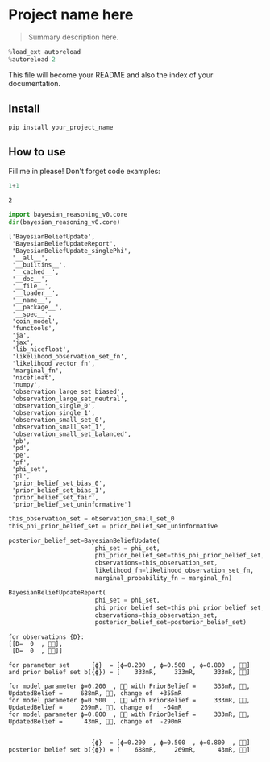 # Project name here
> Summary description here.


```python
%load_ext autoreload
%autoreload 2
```

This file will become your README and also the index of your documentation.

## Install

`pip install your_project_name`

## How to use

Fill me in please! Don't forget code examples:

```python
1+1
```




    2



```python
import bayesian_reasoning_v0.core
dir(bayesian_reasoning_v0.core)
```




    ['BayesianBeliefUpdate',
     'BayesianBeliefUpdateReport',
     'BayesianBeliefUpdate_singlePhi',
     '__all__',
     '__builtins__',
     '__cached__',
     '__doc__',
     '__file__',
     '__loader__',
     '__name__',
     '__package__',
     '__spec__',
     'coin_model',
     'functools',
     'ja',
     'jax',
     'lib_nicefloat',
     'likelihood_observation_set_fn',
     'likelihood_vector_fn',
     'marginal_fn',
     'nicefloat',
     'numpy',
     'observation_large_set_biased',
     'observation_large_set_neutral',
     'observation_single_0',
     'observation_single_1',
     'observation_small_set_0',
     'observation_small_set_1',
     'observation_small_set_balanced',
     'pb',
     'pd',
     'pe',
     'pf',
     'phi_set',
     'pl',
     'prior_belief_set_bias_0',
     'prior_belief_set_bias_1',
     'prior_belief_set_fair',
     'prior_belief_set_uninformative']



```python
this_observation_set = observation_small_set_0
this_phi_prior_belief_set = prior_belief_set_uninformative

posterior_belief_set=BayesianBeliefUpdate(
                        phi_set = phi_set,
                        phi_prior_belief_set=this_phi_prior_belief_set,
                        observations=this_observation_set,
                        likelihood_fn=likelihood_observation_set_fn,
                        marginal_probability_fn = marginal_fn)

BayesianBeliefUpdateReport(
                        phi_set = phi_set,
                        phi_prior_belief_set=this_phi_prior_belief_set,
                        observations=this_observation_set,
                        posterior_belief_set=posterior_belief_set)

```

    for observations {D}: 
    [[D=  0  , ],
     [D=  0  , ]]
    
    for parameter set      {ϕ}  = [ϕ=0.200  , ϕ=0.500  , ϕ=0.800  , ]
    and prior belief set b({ϕ}) = [    333mR,     333mR,     333mR, ]
    
    for model parameter ϕ=0.200  ,  with PriorBelief =     333mR, , UpdatedBelief =     688mR, , change of  +355mR 
    for model parameter ϕ=0.500  ,  with PriorBelief =     333mR, , UpdatedBelief =     269mR, , change of   -64mR 
    for model parameter ϕ=0.800  ,  with PriorBelief =     333mR, , UpdatedBelief =      43mR, , change of  -290mR 
    
    
                           {ϕ}  = [ϕ=0.200  , ϕ=0.500  , ϕ=0.800  , ]
    posterior belief set b({ϕ}) = [    688mR,     269mR,      43mR, ]


